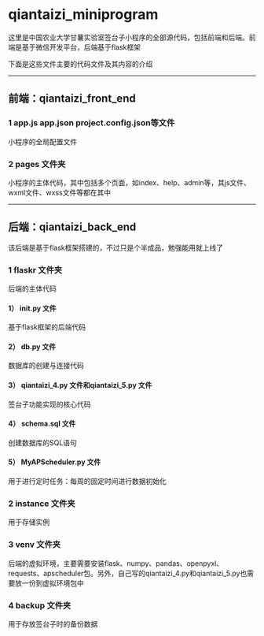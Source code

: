 # qiantaizi_miniprogram
这里是中国农业大学甘薯实验室签台子小程序的全部源代码，包括前端和后端。前端是基于微信开发平台，后端基于flask框架

下面是这些文件主要的代码文件及其内容的介绍

------------

## 前端：qiantaizi_front_end
### 1 app.js app.json project.config.json等文件
  小程序的全局配置文件
### 2 pages 文件夹
  小程序的主体代码，其中包括多个页面，如index、help、admin等，其js文件、wxml文件、wxss文件等都在其中
  
------------
  
## 后端：qiantaizi_back_end
该后端是基于flask框架搭建的，不过只是个半成品，勉强能用就上线了
### 1 flaskr 文件夹
  后端的主体代码
#### 1） __init__.py 文件
  基于flask框架的后端代码
#### 2） db.py 文件
  数据库的创建与连接代码
#### 3） qiantaizi_4.py 文件和qiantaizi_5.py 文件
  签台子功能实现的核心代码
#### 4） schema.sql 文件
  创建数据库的SQL语句
#### 5） MyAPScheduler.py 文件
  用于进行定时任务：每周的固定时间进行数据初始化

### 2 instance 文件夹
  用于存储实例

### 3 venv 文件夹
  后端的虚拟环境，主要需要安装flask、numpy、pandas、openpyxl、requests、apscheduler包。另外，自己写的qiantaizi_4.py和qiantaizi_5.py也需要放一份到虚拟环境包中
  
### 4 backup 文件夹  
  用于存放签台子时的备份数据
